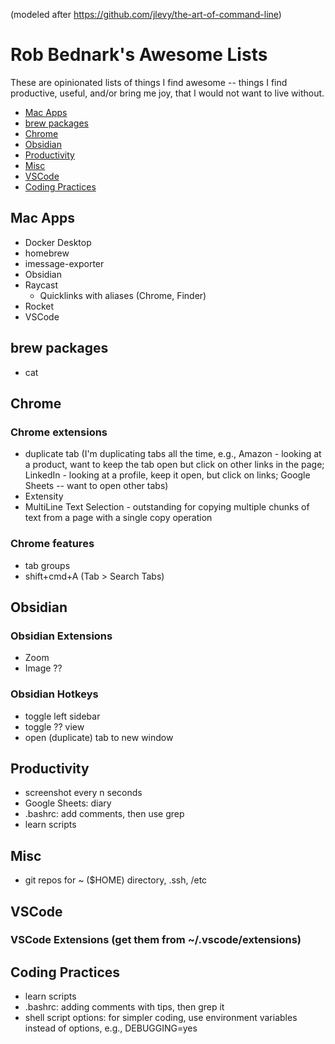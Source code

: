(modeled after https://github.com/jlevy/the-art-of-command-line)
# Rob Bednark's Awesome Lists

These are opinionated lists of things I find awesome -- things I find productive, useful, and/or bring me joy, that I would not want to live without.

- [Mac Apps](#mac-apps)
- [brew packages](#brew-packages)
- [Chrome](#chrome)
- [Obsidian](#obsidian)
- [Productivity](#productivity)
- [Misc](#misc)
- [VSCode](#vscode)
- [Coding Practices](#coding-practices)

## Mac Apps
- Docker Desktop
- homebrew
- imessage-exporter
- Obsidian
- Raycast
    - Quicklinks with aliases (Chrome, Finder)
- Rocket
- VSCode

## brew packages
-  cat

## Chrome

### Chrome extensions
- duplicate tab (I'm duplicating tabs all the time, e.g., Amazon - looking at a product, want to keep the tab open but click on other links in the page; LinkedIn - looking at a profile, keep it open, but click on links; Google Sheets -- want to open other tabs)
- Extensity
- MultiLine Text Selection - outstanding for copying multiple chunks of text from a page with a single copy operation

### Chrome features
- tab groups
- shift+cmd+A (Tab > Search Tabs)

## Obsidian

### Obsidian Extensions
- Zoom
- Image ??

### Obsidian Hotkeys
- toggle left sidebar
- toggle ?? view
- open (duplicate) tab to new window

## Productivity
- screenshot every n seconds 
- Google Sheets: diary
- .bashrc: add comments, then use grep
- learn scripts

## Misc
- git repos for ~ ($HOME) directory, .ssh, /etc

## VSCode
### VSCode Extensions  (get them from ~/.vscode/extensions)


## Coding Practices
- learn scripts
- .bashrc: adding comments with tips, then grep it
- shell script options: for simpler coding, use environment variables instead of options, e.g., DEBUGGING=yes 
